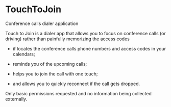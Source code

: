 # TouchToJoin
Conference calls dialer application

Touch to Join is a dialer app that allows you to focus on conference calls (or driving) 
rather than painfully memorizing the access codes

- if locates the conference calls phone numbers and access codes in your calendars;

- reminds you of the upcoming calls;

- helps you to join the call with one touch;

- and allows you to quickly reconnect if the call gets dropped.

Only basic permissions requested and no information being collected externally.
